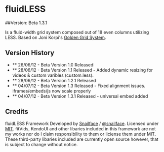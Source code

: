 # fluidLESS
##Version: Beta 1.3.1

Is a fluid-width grid system composed out of 18 even columns utilizing LESS. Based on Joni Korpi's [Golden Grid System](https://github.com/jonikorpi/Golden-Grid-System).

## Version History

- ** 26/06/12 - Beta Version 1.0 Released
- ** 28/06/12 - Beta Version 1.1 Released - Added dynamic resizing for videos & custom varibles (custom.less).
- ** 28/06/12 - Beta Version 1.2.1 Released
- ** 04/07/12 - Beta Version 1.3 Released - Fixed alignment issues. iframes/embeds/js now scale properly
- ** 04/07/12 - Beta Version 1.3.1 Released - universal embed added 

## Credits
 
fluidLESS Framework Developed by [Snailface](http://snailface.com/) / [@snailface](http://twitter.com/snailface/).
Licensed under [MIT](http://opensource.org/licenses/mit-license.php). fitVids, KendoUI and other libaries included in this framework are not my works nor do I claim responsibility to them or liciense them under MIT. These third-party libaries included are currently open source however, that is subject to change without notice.
